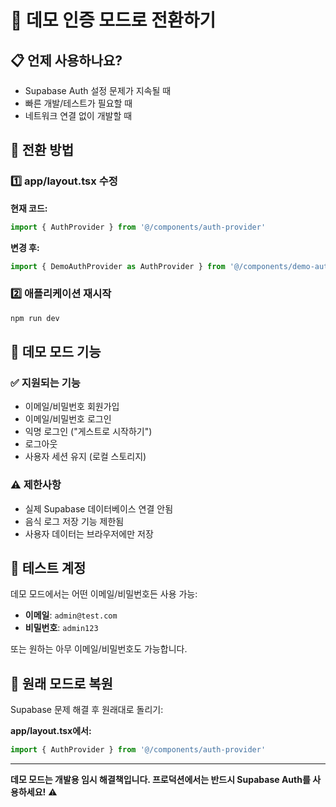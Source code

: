 # 🔄 데모 인증 모드로 전환하기

## 📋 언제 사용하나요?
- Supabase Auth 설정 문제가 지속될 때
- 빠른 개발/테스트가 필요할 때
- 네트워크 연결 없이 개발할 때

## 🚀 전환 방법

### 1️⃣ app/layout.tsx 수정

**현재 코드:**
```typescript
import { AuthProvider } from '@/components/auth-provider'
```

**변경 후:**
```typescript
import { DemoAuthProvider as AuthProvider } from '@/components/demo-auth-provider'
```

### 2️⃣ 애플리케이션 재시작

```bash
npm run dev
```

## 🎯 데모 모드 기능

### ✅ 지원되는 기능
- 이메일/비밀번호 회원가입
- 이메일/비밀번호 로그인
- 익명 로그인 ("게스트로 시작하기")
- 로그아웃
- 사용자 세션 유지 (로컬 스토리지)

### ⚠️ 제한사항
- 실제 Supabase 데이터베이스 연결 안됨
- 음식 로그 저장 기능 제한됨
- 사용자 데이터는 브라우저에만 저장

## 🧪 테스트 계정

데모 모드에서는 어떤 이메일/비밀번호든 사용 가능:
- **이메일**: `admin@test.com`
- **비밀번호**: `admin123`

또는 원하는 아무 이메일/비밀번호도 가능합니다.

## 🔄 원래 모드로 복원

Supabase 문제 해결 후 원래대로 돌리기:

**app/layout.tsx에서:**
```typescript
import { AuthProvider } from '@/components/auth-provider'
```

---

**데모 모드는 개발용 임시 해결책입니다. 프로덕션에서는 반드시 Supabase Auth를 사용하세요!** ⚠️
